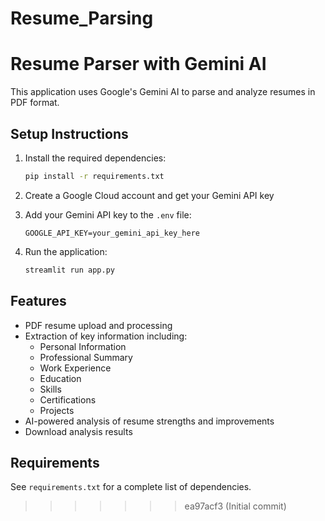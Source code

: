 
# Resume_Parsing

# Resume Parser with Gemini AI

This application uses Google's Gemini AI to parse and analyze resumes in PDF format.

## Setup Instructions

1. Install the required dependencies:
   ```bash
   pip install -r requirements.txt
   ```

2. Create a Google Cloud account and get your Gemini API key

3. Add your Gemini API key to the `.env` file:
   ```
   GOOGLE_API_KEY=your_gemini_api_key_here
   ```

4. Run the application:
   ```bash
   streamlit run app.py
   ```

## Features

- PDF resume upload and processing
- Extraction of key information including:
  - Personal Information
  - Professional Summary
  - Work Experience
  - Education
  - Skills
  - Certifications
  - Projects
- AI-powered analysis of resume strengths and improvements
- Download analysis results

## Requirements

See `requirements.txt` for a complete list of dependencies.
>>>>>>> ea97acf3 (Initial commit)
